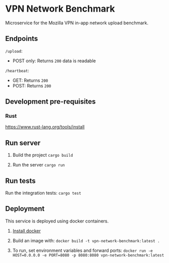 # VPN Network Benchmark

Microservice for the Mozilla VPN in-app network upload benchmark.

## Endpoints

`/upload`:
- POST only: Returns `200` data is readable

`/heartbeat`:
- GET: Returns `200`
- POST: Returns `200`

## Development pre-requisites

### Rust

https://www.rust-lang.org/tools/install

## Run server

1. Build the project
`cargo build`

2. Run the server
`cargo run`

## Run tests

Run the integration tests:
`cargo test`

## Deployment

This service is deployed using docker containers.

1. [Install docker](https://docs.docker.com/engine/install/)

2. Build an image with:
`docker build -t vpn-network-benchmark:latest .`

3. To run, set environment variables and forward ports:
`docker run -e HOST=0.0.0.0 -e PORT=8080 -p 8080:8080 vpn-network-benchmark:latest`
